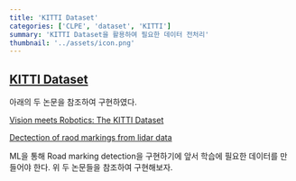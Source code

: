 ```yaml
---
title: 'KITTI Dataset'
categories: ['CLPE', 'dataset', 'KITTI']
summary: 'KITTI Dataset을 활용하여 필요한 데이터 전처리'
thumbnail: '../assets/icon.png'
---
```

## [KITTI Dataset](https://www.cvlibs.net/datasets/kitti/index.php)

아래의 두 논문을 참조하여 구현하였다.

[Vision meets Robotics: The KITTI Dataset](https://www.cvlibs.net/publications/Geiger2013IJRR.pdf)

[Dectection of raod markings from lidar data](https://upcommons.upc.edu/bitstream/handle/2117/376994/TFM_Xavier_Perez_merged.pdf?sequence=2)



ML을 통해 Road marking detection을 구현하기에 앞서 학습에 필요한 데이터를 만들어야 한다. 위 두 논문들을 참조하여 구현해보자.

